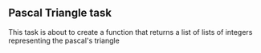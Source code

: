 ## Pascal Triangle task
This task is about to create a function that returns a list of lists of integers representing the pascal's triangle
